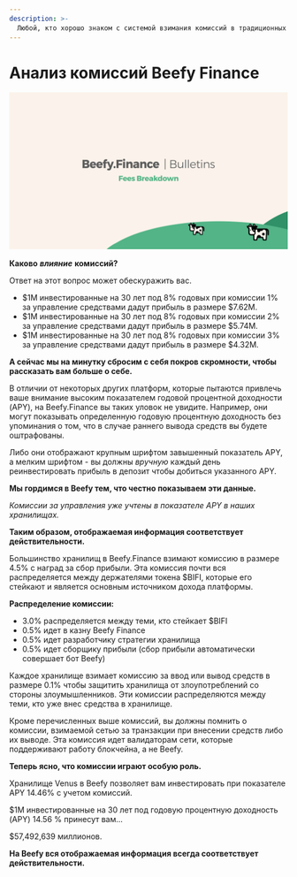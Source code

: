 ```yaml
---
description: >-
  Любой, кто хорошо знаком с системой взимания комиссий в традиционных финансах скажет вам, что комиссии играют очень важную роль.
---
```


# Анализ комиссий Beefy Finance

![](../.gitbook/assets/bulletin-beefy-finance-fees-breakdown.png)

**Каково** _**влияние**_ **комиссий?**

Ответ на этот вопрос может обескуражить вас.

* $1M инвестированные на 30 лет под 8% годовых при комиссии 1% за управление средствами дадут прибыль в размере $7.62М.
* $1M инвестированные на 30 лет под 8% годовых при комиссии 2% за управление средствами дадут прибыль в размере $5.74М.
* $1M инвестированные на 30 лет под 8% годовых при комиссии 3% за управление средствами дадут прибыль в размере $4.32М.

**А сейчас мы на минутку сбросим с себя покров скромности, чтобы рассказать вам больше о себе.**

В отличии от некоторых других платформ, которые пытаются привлечь ваше внимание высоким показателем годовой процентной доходности (APY), на Beefy.Finance вы таких уловок не увидите. Например, они могут показывать определенную годовую процентную доходность без упоминания о том, что в случае раннего вывода средств вы будете оштрафованы.

Либо они отображают крупным шрифтом завышенный показатель APY, а мелким шрифтом - вы должны _вручную_ каждый день реинвестировать прибыль в депозит чтобы добиться указанного APY.

**Мы гордимся в Beefy тем, что честно показываем эти данные.**

_Комиссии за управления уже учтены в показателе APY в наших хранилищах._

**Таким образом, отображаемая информация соответствует действительности.**

Большинство хранилищ в Beefy.Finance взимают комиссию в размере 4.5% с наград за сбор прибыли. Эта комиссия почти вся распределяется между держателями токена $BIFI, которые его стейкают и является основным источником дохода платформы.

**Распределение комиссии:**

* 3.0% распределяется между теми, кто стейкает $BIFI
* 0.5% идет в казну Beefy Finance
* 0.5% идет разработчику стратегии хранилища
* 0.5% идет сборщику прибыли (сбор прибыли автоматически совершает бот Beefy)

Каждое хранилище взимает комиссию за ввод или вывод средств в размере 0.1% чтобы защитить хранилища от злоупотреблений со стороны злоумышленников. Эти комиссии распределяются между теми, кто уже внес средства в хранилище.

Кроме перечисленных выше комиссий, вы должны помнить о комиссии, взимаемой сетью за транзакции при внесении средств либо их выводе. Эта комиссия идет валидаторам сети, которые поддерживают работу блокчейна, а не Beefy.

**Теперь ясно, что комиссии играют особую роль.**

Хранилище Venus в Beefy позволяет вам инвестировать при показателе APY 14.46% с учетом комиссий.

$1M инвестированные на 30 лет под годовую процентную доходность (APY) 14.56 %  принесут вам...

$57,492,639 миллионов.

**На Beefy вся отображаемая информация всегда соответствует действительности.**

